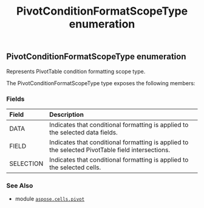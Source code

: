 ﻿---
title: PivotConditionFormatScopeType enumeration
second_title: Aspose.Cells for Python via .NET API References
description: 
type: docs
weight: 200
url: /aspose.cells.pivot/pivotconditionformatscopetype/
is_root: false
---

## PivotConditionFormatScopeType enumeration

Represents PivotTable condition formatting scope type.



The PivotConditionFormatScopeType type exposes the following members:

### Fields
| Field | Description |
| :- | :- |
| DATA | Indicates that conditional formatting is applied to the selected data fields. |
| FIELD | Indicates that conditional formatting is applied to the selected PivotTable field intersections. |
| SELECTION | Indicates that conditional formatting is applied to the selected cells. |



### See Also
* module [`aspose.cells.pivot`](..)
